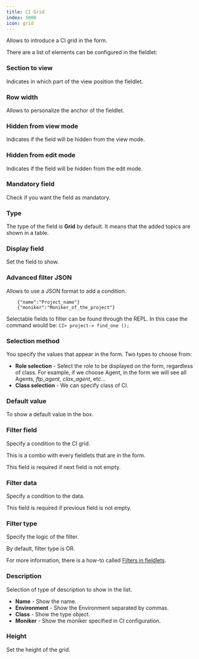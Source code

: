 ```yaml
---
title: CI Grid
index: 5000
icon: grid
---
```


Allows to introduce a CI grid in the form.

There are a list of elements can be configured in the fieldlet:

### Section to view

Indicates in which part of the view position the fieldlet.

### Row width

Allows to personalize the anchor of the fieldlet.

### Hidden from view mode

Indicates if the field will be hidden from the view mode.

### Hidden from edit mode

Indicates if the field will be hidden from the edit mode.

### Mandatory field

Check if you want the field as mandatory.

### Type

The type of the field is **Grid** by default. It means that the added topics are shown in a table.

### Display field

Set the field to show.

### Advanced filter JSON

Allows to use a JSON format to add a condition.


        {"name":"Project_name"}
        {"moniker":"Moniker_of_the_project"}


Selectable fields to filter can be found through the REPL. In this case the command would be: `CI> project-> find_one ();`


### Selection method

You specify the values that appear in the form. Two types to choose from:

- **Role selection** - Select the role to be displayed on the form, 
regardless of class. For example, if we choose Agent, in the form we will see all
 Agents, *ftp_agent*, *clax_agent*, etc...
- **Class selection** - We can specify class of CI.

### Default value

To show a default value in the box.

### Filter field

Specify a condition to the CI grid.

This is a combo with every fieldlets that are in the form.

This field is required if next field is not empty.

### Filter data

Specify a condition to the data.

This field is required if previous field is not empty.

### Filter type

Specify the logic of the filter.

By default, filter type is OR.

For more information, there is a how-to called [Filters in fieldlets](how-to/filter-fieldlet).

### Description

Selection of type of description to show in the list.

- **Name** - Show the name.
- **Environment** - Show the Environment separated by commas.
- **Class** - Show the type object.
- **Moniker** - Show the moniker specified in CI configuration.


### Height

Set the height of the grid.
